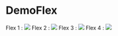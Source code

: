 # DemoFlex
Flex 1 : 
<img src ="https://i.imgur.com/ejafX2l.png">
Flex 2 :
<img src ="https://i.imgur.com/uMPep6y.png">
Flex 3 : 
<img src ="https://i.imgur.com/3lpAKAc.png">
Flex 4 : 
<img src ="https://i.imgur.com/CFTzpxF.png">

